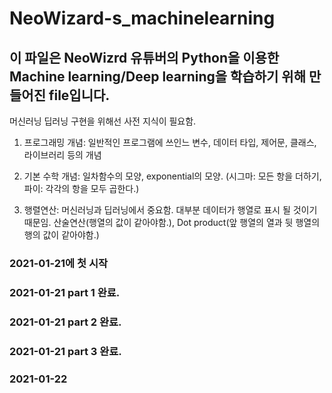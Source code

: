 # NeoWizard-s_machinelearning

## 이 파일은 NeoWizrd 유튜버의 Python을 이용한 Machine learning/Deep learning을 학습하기 위해 만들어진 file입니다.

머신러닝 딥러닝 구현을 위해선 사전 지식이 필요함.

1. 프로그래밍 개념: 일반적인 프로그램에 쓰인느 변수, 데이터 타입, 제어문, 클래스, 라이브러리 등의 개념

2. 기본 수학 개념: 일차함수의 모양, exponential의 모양. (시그마: 모든 항을 더하기,파이: 각각의 항을 모두 곱한다.)

3. 행렬연산: 머신러닝과 딥러닝에서 중요함. 대부분 데이터가 행열로 표시 될 것이기 때문임. 산술연산(행열의 값이 같아야함.), Dot product(앞 행열의 열과 뒷 행열의 행의 값이 같아야함.)

### 2021-01-21에 첫 시작

### 2021-01-21 part 1 완료. 
### 2021-01-21 part 2 완료.
### 2021-01-21 part 3 완료.
### 2021-01-22 